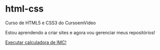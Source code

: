 # html-css
Curso de HTML5 e CSS3 do CursoemVideo

Estou aprendendo a criar sites e agora vou gerenciar meus repositórios!

<a href="https://ericktorresss.github.io/html-css/calculadora_imc/index.html">Executar calculadora de IMC!</a>


